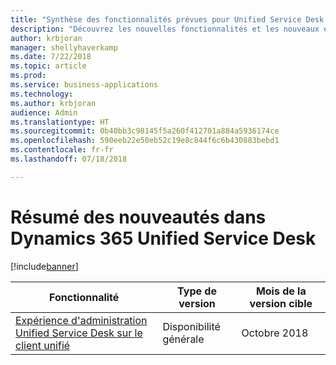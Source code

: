 ```yaml
---
title: "Synthèse des fonctionnalités prévues pour Unified Service Desk for Microsoft Dynamics 365"
description: "Découvrez les nouvelles fonctionnalités et les nouveaux engagements dans Unified Service Desk for Microsoft Dynamics 365"
author: krbjoran
manager: shellyhaverkamp
ms.date: 7/22/2018
ms.topic: article
ms.prod: 
ms.service: business-applications
ms.technology: 
ms.author: krbjoran
audience: Admin
ms.translationtype: HT
ms.sourcegitcommit: 0b40bb3c98145f5a260f412701a884a5936174ce
ms.openlocfilehash: 590eeb22e50eb52c19e8c844f6c6b430883bebd1
ms.contentlocale: fr-fr
ms.lasthandoff: 07/18/2018

---
```

#  <a name="summary-of-whats-new-in-dynamics-365-unified-service-desk"></a>Résumé des nouveautés dans Dynamics 365 Unified Service Desk 

[!include[banner](../../../../includes/banner.md)]

| Fonctionnalité                                                                                                                                                                                       | Type de version   | Mois de la version cible |
|-----------------------------------------------------------------------------------------------------------------------------------------------------------------------------------------------|----------------|----------------------|
| [Expérience d'administration Unified Service Desk sur le client unifié](unified-service-desk-admin-experience-on-unified-client.md)                                                                     | Disponibilité générale             | Octobre 2018          |

